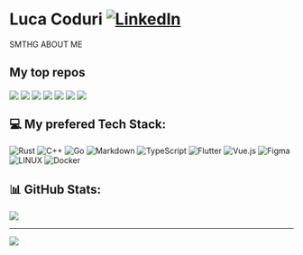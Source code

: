 # Luca Coduri [![LinkedIn](https://img.shields.io/badge/LinkedIn-%230077B5.svg?logo=linkedin&logoColor=white)](https://linkedin.com/in/luca-coduri-👀-44955020b) 

SMTHG ABOUT ME

## My top repos

<img align="center" src="https://github-readme-stats-git-masterrstaa-rickstaa.vercel.app/api/pin/?username=LucaCoduriV&repo=github-webhook-server&theme=gotham&show_owner=true"/>
<img align="center" src="https://github-readme-stats-git-masterrstaa-rickstaa.vercel.app/api/pin/?username=les-crepes&repo=CAREOT_APP&theme=gotham&show_owner=true"/>
<img align="center" src="https://github-readme-stats-git-masterrstaa-rickstaa.vercel.app/api/pin/?username=LucaCoduriV&repo=rust-verlet-physics&theme=gotham&show_owner=true"/>
<img align="center" src="https://github-readme-stats-git-masterrstaa-rickstaa.vercel.app/api/pin/?username=LucaCoduriV&repo=HEIG-MOBILE&theme=gotham&show_owner=true"/>
<img align="center" src="https://github-readme-stats-git-masterrstaa-rickstaa.vercel.app/api/pin/?username=LucaCoduriV&repo=HEIG-API&theme=gotham&show_owner=true"/>
<img align="center" src="https://github-readme-stats-git-masterrstaa-rickstaa.vercel.app/api/pin/?username=LucaCoduriV&repo=MCR_Spaceship3000&theme=gotham&show_owner=true"/>
<img align="center" src="https://github-readme-stats-git-masterrstaa-rickstaa.vercel.app/api/pin/?username=LucaCoduriV&repo=casbin-rs-anrangors-adapter&theme=gotham&show_owner=true"/>

## 💻 My prefered Tech Stack:
![Rust](https://img.shields.io/badge/rust-%23000000.svg?style=for-the-badge&logo=rust&logoColor=white) ![C++](https://img.shields.io/badge/c++-%2300599C.svg?style=for-the-badge&logo=c%2B%2B&logoColor=white) ![Go](https://img.shields.io/badge/go-%2300ADD8.svg?style=for-the-badge&logo=go&logoColor=white) ![Markdown](https://img.shields.io/badge/markdown-%23000000.svg?style=for-the-badge&logo=markdown&logoColor=white) ![TypeScript](https://img.shields.io/badge/typescript-%23007ACC.svg?style=for-the-badge&logo=typescript&logoColor=white) ![Flutter](https://img.shields.io/badge/Flutter-%2302569B.svg?style=for-the-badge&logo=Flutter&logoColor=white) ![Vue.js](https://img.shields.io/badge/vuejs-%2335495e.svg?style=for-the-badge&logo=vuedotjs&logoColor=%234FC08D) ![Figma](https://img.shields.io/badge/figma-%23F24E1E.svg?style=for-the-badge&logo=figma&logoColor=white) ![LINUX](https://img.shields.io/badge/Linux-FCC624?style=for-the-badge&logo=linux&logoColor=black) ![Docker](https://img.shields.io/badge/docker-%230db7ed.svg?style=for-the-badge&logo=docker&logoColor=white)

## 📊 GitHub Stats:
![](https://github-readme-stats.vercel.app/api?username=LucaCoduriV&theme=dark&hide_border=false&include_all_commits=true&count_private=true)<br/>

---
[![](https://visitcount.itsvg.in/api?id=LucaCoduriV&icon=0&color=0)](https://visitcount.itsvg.in)
